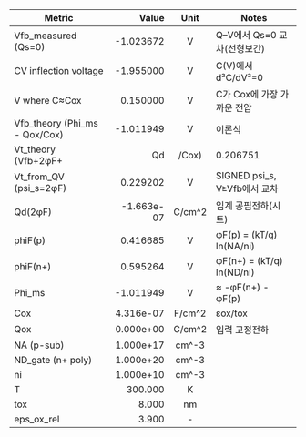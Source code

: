 | Metric | Value | Unit | Notes |
|---|---:|:---:|---|
| Vfb_measured (Qs=0) | -1.023672 | V | Q–V에서 Qs=0 교차(선형보간) |
| CV inflection voltage | -1.955000 | V | C(V)에서 d²C/dV²=0 |
| V where C≈Cox | 0.150000 | V | C가 Cox에 가장 가까운 전압 |
| Vfb_theory (Phi_ms - Qox/Cox) | -1.011949 | V | 이론식 |
| Vt_theory (Vfb+2φF+|Qd|/Cox) | 0.206751 | V | 교과서 정의 |
| Vt_from_QV (psi_s=2φF) | 0.229202 | V | SIGNED psi_s, V≥Vfb에서 교차 |
| Qd(2φF) | -1.663e-07 | C/cm^2 | 임계 공핍전하(시트) |
| phiF(p) | 0.416685 | V | φF(p) = (kT/q) ln(NA/ni) |
| phiF(n+) | 0.595264 | V | φF(n+) = (kT/q) ln(ND/ni) |
| Phi_ms | -1.011949 | V | ≈ -φF(n+) - φF(p) |
| Cox | 4.316e-07 | F/cm^2 | εox/tox |
| Qox | 0.000e+00 | C/cm^2 | 입력 고정전하 |
| NA (p-sub) | 1.000e+17 | cm^-3 |  |
| ND_gate (n+ poly) | 1.000e+20 | cm^-3 |  |
| ni | 1.000e+10 | cm^-3 |  |
| T | 300.000 | K |  |
| tox | 8.000 | nm |  |
| eps_ox_rel | 3.900 | - |  |